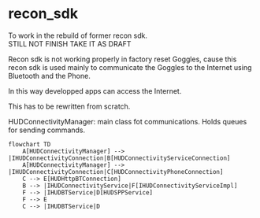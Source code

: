 # recon_sdk
To work in the rebuild of former recon sdk.  
STILL NOT FINISH TAKE IT AS DRAFT  

Recon sdk is not working properly in factory reset Goggles, cause this recon sdk is used mainly to communicate the Goggles to the Internet using Bluetooth and the Phone.

In this way developped apps can access the Internet.

This has to be rewritten from scratch.

HUDConnectivityManager: main class fot communications. Holds queues for sending commands.

```mermaid
flowchart TD
    A[HUDConnectivityManager] --> |IHUDConnectivityConnection|B[HUDConnectivityServiceConnection]
    A[HUDConnectivityManager] --> |IHUDConnectivityConnection|C[HUDConnectivityPhoneConnection]
    C --> E[HUDHttpBTConnection]
    B --> |IHUDConnectivityService|F[IHUDConnectivityServiceImpl]
    F --> |IHUDBTService|D[HUDSPPService]
    F --> E
    C --> |IHUDBTService|D
```
